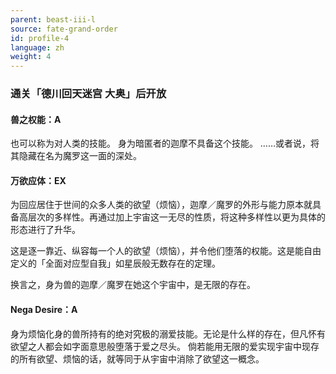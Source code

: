 ```yaml
---
parent: beast-iii-l
source: fate-grand-order
id: profile-4
language: zh
weight: 4
---
```


### 通关「德川回天迷宫 大奥」后开放

#### 兽之权能：A

也可以称为对人类的技能。
身为暗匿者的迦摩不具备这个技能。
……或者说，将其隐藏在名为魔罗这一面的深处。

#### 万欲应体：EX

为回应居住于世间的众多人类的欲望（烦恼），迦摩／魔罗的外形与能力原本就具备高层次的多样性。再通过加上宇宙这一无尽的性质，将这种多样性以更为具体的形态进行了升华。

这是逐一靠近、纵容每一个人的欲望（烦恼），并令他们堕落的权能。这是能自由定义的「全面对应型自我」如星辰般无数存在的定理。

换言之，身为兽的迦摩／魔罗在她这个宇宙中，是无限的存在。

#### Nega Desire：A

身为烦恼化身的兽所持有的绝对究极的溺爱技能。无论是什么样的存在，但凡怀有欲望之人都会如字面意思般堕落于爱之尽头。
倘若能用无限的爱实现宇宙中现存的所有欲望、烦恼的话，就等同于从宇宙中消除了欲望这一概念。
